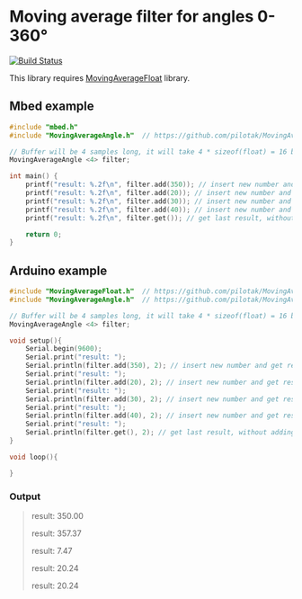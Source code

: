 # Moving average filter for angles 0-360°
[![Build Status](https://travis-ci.org/pilotak/MovingAverageAngle.svg?branch=master)](https://travis-ci.org/pilotak/MovingAverageAngle)

This library requires [MovingAverageFloat](https://github.com/pilotak/MovingAverageFloat) library.

## Mbed example
```cpp
#include "mbed.h"
#include "MovingAverageAngle.h"  // https://github.com/pilotak/MovingAverageAngle

// Buffer will be 4 samples long, it will take 4 * sizeof(float) = 16 bytes of RAM
MovingAverageAngle <4> filter;

int main() {
    printf("result: %.2f\n", filter.add(350)); // insert new number and get result
    printf("result: %.2f\n", filter.add(20)); // insert new number and get result
    printf("result: %.2f\n", filter.add(30)); // insert new number and get result
    printf("result: %.2f\n", filter.add(40)); // insert new number and get result
    printf("result: %.2f\n", filter.get()); // get last result, without adding a newone

    return 0;
}
```
## Arduino example
```cpp
#include "MovingAverageFloat.h"  // https://github.com/pilotak/MovingAverageFloat
#include "MovingAverageAngle.h"  // https://github.com/pilotak/MovingAverageAngle

// Buffer will be 4 samples long, it will take 4 * sizeof(float) = 16 bytes of RAM
MovingAverageAngle <4> filter;

void setup(){
    Serial.begin(9600);
    Serial.print("result: ");
    Serial.println(filter.add(350), 2); // insert new number and get result
    Serial.print("result: ");
    Serial.println(filter.add(20), 2); // insert new number and get result
    Serial.print("result: ");
    Serial.println(filter.add(30), 2); // insert new number and get result
    Serial.print("result: ");
    Serial.println(filter.add(40), 2); // insert new number and get result
    Serial.print("result: ");
    Serial.println(filter.get(), 2); // get last result, without adding a newone
}

void loop(){

}
```

### Output
> result: 350.00
> 
> result: 357.37
> 
> result: 7.47
> 
> result: 20.24
> 
> result: 20.24
